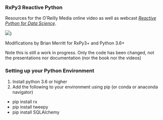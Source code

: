 ### RxPy3 Reactive Python ###

Resources for the O'Reilly Media online video as well as webcast [_Reactive Python for Data Science_](https://www.safaribooksonline.com/library/view/reactive-python-for/9781491979006/).

[![](http://akamaicovers.oreilly.com/images/0636920064237/lrg.jpg)](https://www.safaribooksonline.com/library/view/reactive-python-for/9781491979006/))

Modifications by Brian Merritt for RxPy3+ and Python 3.6+

Note this is still a work in progress. Only the code has been changed, not the presentations nor documentation (nor the book nor the videos)


### Setting up your Python Environment ###

 1. Install python 3.6 or higher
 1. Add the following to your environment using pip (or conda or anaconda navigator)
   - pip install rx
   - pip install tweepy
   - pip install SQLAlchemy


